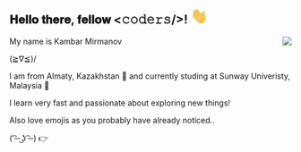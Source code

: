 <h2> 𝐇𝐞𝐥𝐥𝐨 𝐭𝐡𝐞𝐫𝐞, 𝐟𝐞𝐥𝐥𝐨𝐰 <𝚌𝚘𝚍𝚎𝚛𝚜/>! <img src="https://raw.githubusercontent.com/ABSphreak/ABSphreak/master/gifs/Hi.gif" width="30px"></h2>

<img align='right' src='https://media1.giphy.com/media/YQitE4YNQNahy/giphy-downsized-medium.gif'>

My name is Kambar Mirmanov

(≧∇≦)/


















I am from Almaty, Kazakhstan :mountain_railway: and currently studing at Sunway Univeristy, Malaysia 🏫

I learn very fast and passionate about exploring new things!

Also love emojis as you probably have already noticed..

( ͡─ ͜ʖ ͡─) 👉


